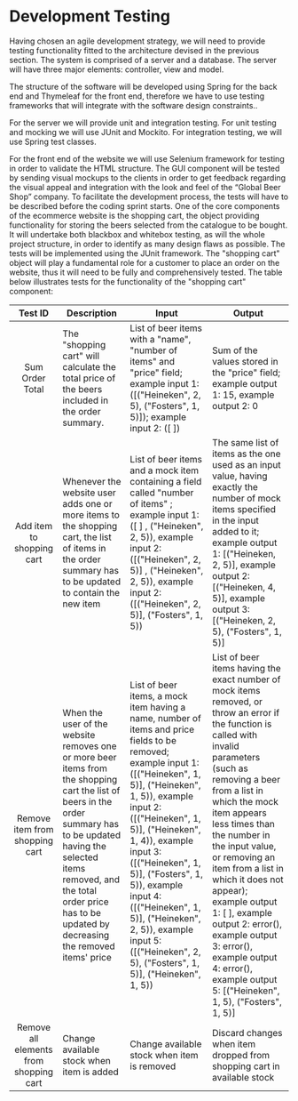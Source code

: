 # Development Testing

Having chosen an agile development strategy, we will need to provide testing functionality fitted to the architecture devised in the previous section. The system is comprised of a server and a database. The server will have three major elements: controller, view and model.

The structure of the software will be developed using Spring for the back end and Thymeleaf for the front end, therefore we have to use testing frameworks that will integrate with the software design constraints..

For the server we will provide unit and integration testing. For unit testing and mocking we will use JUnit and Mockito. For integration testing, we will use Spring test classes.

For the front end of the website we will use Selenium framework for testing in order to validate the HTML structure. The GUI component will be tested by sending visual mockups to the clients in order to get feedback regarding the visual appeal and integration with the look and feel of the “Global Beer Shop” company.
To facilitate the development process, the tests will have to be described before the coding sprint starts. One of the core components of the ecommerce website is the shopping cart, the object providing functionality for storing the beers selected from the catalogue to be bought. It will undertake both blackbox and whitebox testing, as will the whole project structure, in order to identify as many design flaws as possible. The tests will be implemented using the JUnit framework. The "shopping cart" object will play a fundamental role for a customer to place an order on the website, thus it will need to be fully and comprehensively tested. The table below illustrates tests for the functionality of the "shopping cart" component:   
 

  
 Test ID       | Description          | Input        | Output 
 :---: | --- | --- | --- 
Sum Order Total | The "shopping cart" will calculate the total price of the beers included in the order summary.  | List of beer items with a "name", "number of items" and "price" field; example input 1: ([("Heineken", 2, 5), ("Fosters", 1, 5)]); example input 2: ([ ]) | Sum of the values stored in the "price" field; example output 1: 15, example output 2: 0
Add item to shopping cart | Whenever the website user adds one or more items to the shopping cart, the list of items in the order summary has to be updated to contain the new item | List of beer items and a mock item containing a field called "number of items" ; example input 1: ([ ] , ("Heineken", 2, 5)), example input 2: ([("Heineken", 2, 5)] , ("Heineken", 2, 5)), example input 2: ([("Heineken", 2, 5)], ("Fosters", 1, 5))  | The same list of items as the one used as an input value, having exactly the number of mock items specified in the input added to it; example output 1: [("Heineken, 2, 5)], example output 2: [("Heineken, 4, 5)], example output 3: [("Heineken, 2, 5), ("Fosters", 1, 5)]
Remove item from shopping cart | When the user of the website removes one or more beer items from the shopping cart the list of beers in the order summary has to be updated having the selected items removed, and the total order price has to be updated by decreasing the removed items' price | List of beer items, a mock item having a name, number of items and price fields to be removed; example input 1: ([("Heineken", 1, 5)], ("Heineken", 1, 5)), example input 2: ([("Heineken", 1, 5)], ("Heineken", 1, 4)), example input 3: ([("Heineken", 1, 5)], ("Fosters", 1, 5)), example input 4: ([("Heineken", 1, 5)], ("Heineken", 2, 5)), example input 5: ([("Heineken", 2, 5), ("Fosters", 1, 5)], ("Heineken", 1, 5)) | List of beer items having the exact number of mock items removed, or throw an error if the function is called with invalid parameters (such as removing a beer from a list in which the mock item appears less times than the number in the input value, or removing an item from a list in which it does not appear); example output 1: [ ], example output 2: error(), example output 3: error(), example output 4: error(), example output 5: [("Heineken", 1, 5), ("Fosters", 1, 5)]
Remove all elements from shopping cart | Change available stock when item is added | Change available stock when item is removed | Discard changes when item dropped from shopping cart in available stock | Add beers only if in stock | Quantity shown is the same as the one is the same | Check that object attributes match in and out of shopping cart | It shouldn't exist after the expity date | 
